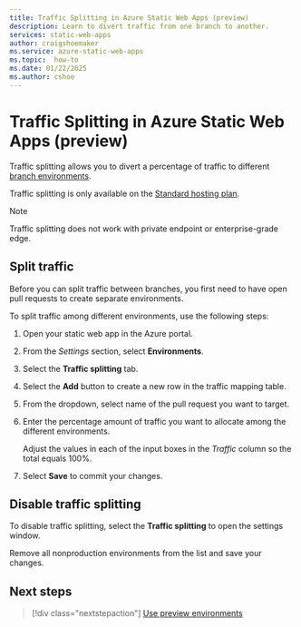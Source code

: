 ```yaml
---
title: Traffic Splitting in Azure Static Web Apps (preview)
description: Learn to divert traffic from one branch to another.
services: static-web-apps
author: craigshoemaker
ms.service: azure-static-web-apps
ms.topic:  how-to
ms.date: 01/22/2025
ms.author: cshoe
---
```


# Traffic Splitting in Azure Static Web Apps (preview)

Traffic splitting allows you to divert a percentage of traffic to different [branch environments](./branch-environments.md).

Traffic splitting is only available on the [Standard hosting plan](plans.md).

> [!NOTE]
> Traffic splitting does not work with private endpoint or enterprise-grade edge.

## Split traffic

Before you can split traffic between branches, you first need to have open pull requests to create separate environments.

To split traffic among different environments, use the following steps:

1. Open your static web app in the Azure portal.

1. From the *Settings* section, select **Environments**.

1. Select the **Traffic splitting** tab.

1. Select the **Add** button to create a new row in the traffic mapping table.

1. From the dropdown, select name of the pull request you want to target.

1. Enter the percentage amount of traffic you want to allocate among the different environments.

    Adjust the values in each of the input boxes in the *Traffic* column so the total equals 100%.

1. Select **Save** to commit your changes.

## Disable traffic splitting

To disable traffic splitting, select the **Traffic splitting** to open the settings window.

Remove all nonproduction environments from the list and save your changes.

## Next steps

> [!div class="nextstepaction"]
> [Use preview environments](preview-environments.md)
